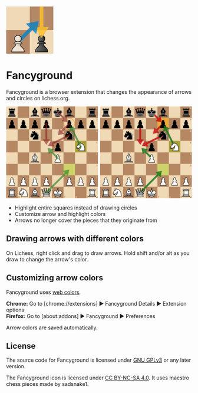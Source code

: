 ![Fancyground icon](icons/icon@128.png)

# Fancyground

Fancyground is a browser extension that changes the appearance of arrows and circles on lichess.org.

![Fancyground vs stock Lichess comparison](images/comparison.png)

- Highlight entire squares instead of drawing circles
- Customize arrow and highlight colors
- Arrows no longer cover the pieces that they originate from

## Drawing arrows with different colors

On Lichess, right click and drag to draw arrows.
Hold shift and/or alt as you draw to change the arrow's color.

## Customizing arrow colors

Fancyground uses [web colors](https://en.wikipedia.org/wiki/Web_colors).

**Chrome:** Go to [chrome://extensions] ▶︎ Fancyground Details ▶︎ Extension options  
**Firefox:** Go to [about:addons] ▶︎ Fancyground ▶︎ Preferences

Arrow colors are saved automatically.

## License

The source code for Fancyground is licensed under [GNU GPLv3](LICENSE.txt) or any later version.

The Fancyground icon is licensed under [CC BY-NC-SA 4.0](https://creativecommons.org/licenses/by-nc-sa/4.0/). It uses maestro chess pieces made by sadsnake1.
